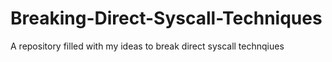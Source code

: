 # Breaking-Direct-Syscall-Techniques
A repository filled with my ideas to break direct syscall technqiues
